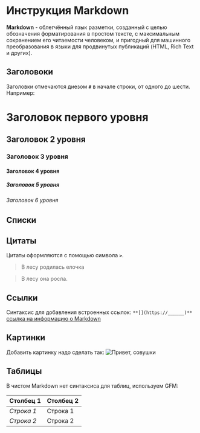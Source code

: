 # Инструкция Markdown

**Markdown** - облегчённый язык разметки, созданный с целью обозначения форматирования в простом тексте, с максимальным сохранением его читаемости человеком, и пригодный для машинного преобразования в языки для продвинутых публикаций (HTML, Rich Text и других).

## Заголовоки

Заголовки отмечаются диезом **`#`** в начале строки, от одного до шести. Например:

# Заголовок первого уровня #
## Заголовок 2 уровня
### Заголовок 3 уровня
#### Заголовок 4 уровня
##### Заголовок 5 уровня
###### Заголовок 6 уровня

## Списки

## Цитаты

Цитаты оформляются с помощью символа **`>`**.
> В лесу родилась елочка

> В лесу она росла.

## Ссылки

Синтаксис для добавления встроенных ссылок: `**[](https://______)**`  
[ссылка на информацию о Markdown](https://ru.wikipedia.org/wiki/Markdown)

## Картинки
Добавить картинку надо сделать так:
![Привет, совушки](Sovi.jpg)

## Таблицы
В чистом Markdown нет синтаксиса для таблиц, используем GFM:

**Столбец 1**   | **Столбец 2**
----------------| ---------------
*Строка 1*      | Строка 1  
*Строка 2*      | Строка 2